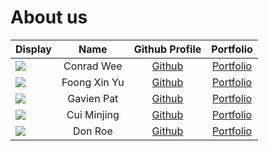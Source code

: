 # About us

Display | Name | Github Profile | Portfolio 
--------|:----:|:--------------:|:---------:
![](https://via.placeholder.com/100.png?text=Photo) | Conrad Wee | [Github](https://github.com/conradwee) | [Portfolio](docs/team/conradwee.md)
![](https://via.placeholder.com/100.png?text=Photo) | Foong Xin Yu | [Github](https://github.com/Uxinnn) | [Portfolio](docs/team/foongxinyu.md)
![](https://via.placeholder.com/100.png?text=Photo) | Gavien Pat | [Github](https://github.com/gavienwz) | [Portfolio](docs/team/gavienpat.md)
![](https://via.placeholder.com/100.png?text=Photo) | Cui Minjing | [Github](https://github.com/Cuiminjing) | [Portfolio](docs/team/johndoe.md)
![](https://via.placeholder.com/100.png?text=Photo) | Don Roe | [Github](https://github.com/) | [Portfolio](docs/team/johndoe.md)
